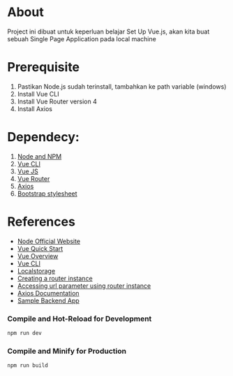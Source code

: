 # About
Project ini dibuat untuk keperluan belajar Set Up Vue.js, akan kita buat sebuah Single Page Application pada local machine

# Prerequisite
1. Pastikan Node.js sudah terinstall, tambahkan ke path variable (windows)
2. Install Vue CLI
3. Install Vue Router version 4
4. Install Axios

# Dependecy:
1. [Node and NPM](https://nodejs.org/en/download/package-manager)
2. [Vue CLI](https://cli.vuejs.org/guide/installation.html)
3. [Vue JS](https://vuejs.org/guide/quick-start)
4. [Vue Router](https://router.vuejs.org/installation.html)
5. [Axios](https://axios-http.com/docs/intro)
6. [Bootstrap stylesheet](https://getbootstrap.com/)

# References
- [Node Official Website](https://nodejs.org/en/download/package-manager)
- [Vue Quick Start](https://vuejs.org/guide/quick-start.html)
- [Vue Overview](https://cli.vuejs.org/guide/)
- [Vue CLI](https://cli.vuejs.org/guide/installation.html)
- [Localstorage](https://www.w3schools.com/jsref/prop_win_localstorage.asp)
- [Creating a router instance](https://router.vuejs.org/guide/)
- [Accessing url parameter using router instance](https://router.vuejs.org/guide/essentials/dynamic-matching.html)
- [Axios Documentation](https://axios-http.com/docs/instance)
- [Sample Backend App](https://github.com/bezkoder/spring-boot-h2-database-crud)

### Compile and Hot-Reload for Development

```sh
npm run dev
```

### Compile and Minify for Production

```sh
npm run build
```
